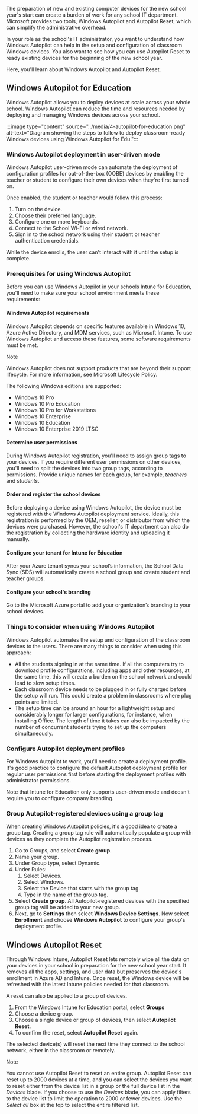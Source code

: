 The preparation of new and existing computer devices for the new school year's start can create a burden of work for any school IT department. Microsoft provides two tools, Windows Autopilot and Autopilot Reset, which can simplify the administrative overhead.

In your role as the school's IT administrator, you want to understand how Windows Autopilot can help in the setup and configuration of classroom Windows devices. You also want to see how you can use Autopilot Reset to ready existing devices for the beginning of the new school year.

Here, you'll learn about Windows Autopilot and Autopilot Reset.

## Windows Autopilot for Education

Windows Autopilot allows you to deploy devices at scale across your whole school.  Windows Autopilot can reduce the time and resources needed by deploying and managing Windows devices across your school.

:::image type="content" source="../media/4-autopilot-for-education.png" alt-text="Diagram showing the steps to follow to deploy classroom-ready Windows devices using Windows Autopilot for Edu.":::

### Windows Autopilot deployment in user-driven mode

Windows Autopilot user-driven mode can automate the deployment of configuration profiles for out-of-the-box (OOBE) devices by enabling the teacher or student to configure their own devices when they're first turned on.  

Once enabled, the student or teacher would follow this process:

1. Turn on the device.
1. Choose their preferred language.
1. Configure one or more keyboards.
1. Connect to the School Wi-Fi or wired network.
1. Sign in to the school network using their student or teacher authentication credentials.

While the device enrolls, the user can't interact with it until the setup is complete.

### Prerequisites for using Windows Autopilot

Before you can use Windows Autopilot in your schools Intune for Education, you'll need to make sure your school environment meets these requirements:

#### Windows Autopilot requirements

Windows Autopilot depends on specific features available in Windows 10, Azure Active Directory, and MDM services, such as Microsoft Intune.  To use Windows Autopilot and access these features, some software requirements must be met.

> [!NOTE]
> Windows Autopilot does not support products that are beyond their support lifecycle. For more information, see Microsoft Lifecycle Policy.

The following Windows editions are supported:

- Windows 10 Pro
- Windows 10 Pro Education
- Windows 10 Pro for Workstations
- Windows 10 Enterprise
- Windows 10 Education
- Windows 10 Enterprise 2019 LTSC

#### Determine user permissions

During Windows Autopilot registration, you'll need to assign group tags to your devices. If you require different user permissions on other devices, you'll need to split the devices into two group tags, according to permissions. Provide unique names for each group, for example, *teachers* and *students*.

#### Order and register the school devices

Before deploying a device using Windows Autopilot, the device must be registered with the Windows Autopilot deployment service. Ideally, this registration is performed by the OEM, reseller, or distributor from which the devices were purchased. However, the school's IT department can also do the registration by collecting the hardware identity and uploading it manually.

#### Configure your tenant for Intune for Education

After your Azure tenant syncs your school’s information, the School Data Sync (SDS) will automatically create a school group and create student and teacher groups.

#### Configure your school's branding

Go to the Microsoft Azure portal to add your organization’s branding to your school devices.

### Things to consider when using Windows Autopilot

Windows Autopilot automates the setup and configuration of the classroom devices to the users.  There are many things to consider when using this approach:

- All the students signing in at the same time. If all the computers try to download profile configurations, including apps and other resources, at the same time, this will create a burden on the school network and could lead to slow setup times.
- Each classroom device needs to be plugged in or fully charged before the setup will run.  This could create a problem in classrooms where plug points are limited.
- The setup time can be around an hour for a lightweight setup and considerably longer for larger configurations, for instance, when installing Office.  The length of time it takes can also be impacted by the number of concurrent students trying to set up the computers simultaneously.

### Configure Autopilot deployment profiles

For Windows Autopilot to work, you'll need to create a deployment profile. It's good practice to configure the default Autopilot deployment profile for regular user permissions first before starting the deployment profiles with administrator permissions.

Note that Intune for Education only supports user-driven mode and doesn't require you to configure company branding.

### Group Autopilot-registered devices using a group tag

When creating Windows Autopilot policies, it's a good idea to create a group tag. Creating a group tag rule will automatically populate a group with devices as they complete the Autopilot registration process.

1. Go to Groups, and select **Create group**.
1. Name your group.
1. Under Group type, select Dynamic.
1. Under Rules:
   1. Select Devices.
   1. Select Windows.
   1. Select the Device that starts with the group tag.
   1. Type in the name of the group tag.
1. Select **Create group**. All Autopilot-registered devices with the specified group tag will be added to your new group.
1. Next, go to **Settings** then select **Windows Device Settings**.  Now select **Enrollment** and choose **Windows Autopilot** to configure your group's deployment profile.

## Windows Autopilot Reset

Through Windows Intune, Autopilot Reset lets remotely wipe all the data on your devices in your school in preparation for the new school year start. It removes all the apps, settings, and user data but preserves the device's enrollment in Azure AD and Intune.  Once reset, the Windows device will be refreshed with the latest Intune policies needed for that classroom.

A reset can also be applied to a group of devices.

1. From the Windows Intune for Education portal, select **Groups**
1. Choose a device group.
1. Choose a single device or group of devices, then select **Autopilot Reset**.
1. To confirm the reset, select **Autopilot Reset** again.

The selected device(s) will reset the next time they connect to the school network, either in the classroom or remotely.

> [!NOTE]
> You cannot use Autopilot Reset to reset an entire group. Autopilot Reset can reset up to 2000 devices at a time, and you can select the devices you want to reset either from the device list in a group or the full device list in the *Devices* blade. If you choose to use the *Devices* blade, you can apply filters to the device list to limit the operation to 2000 or fewer devices. Use the *Select all* box at the top to select the entire filtered list.
